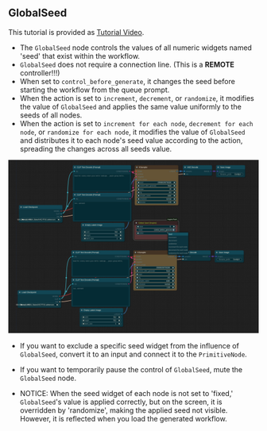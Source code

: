 ## GlobalSeed

This tutorial is provided as [Tutorial Video](https://www.youtube.com/watch?v=gmmuToLuAO8).

* The `GlobalSeed` node controls the values of all numeric widgets named 'seed' that exist within the workflow.
* `GlobalSeed` does not require a connection line. (This is a **REMOTE** controller!!!)
* When set to `control_before_generate`, it changes the seed before starting the workflow from the queue prompt.
* When the action is set to `increment`, `decrement`, or `randomize`, it modifies the value of `GlobalSeed` and applies the same value uniformly to the seeds of all nodes.
* When the action is set to `increment for each node`, `decrement for each node`, or `randomize for each node`, it modifies the value of `GlobalSeed` and distributes it to each node's seed value according to the action, spreading the changes across all seeds value.

![workflow](globalseed.jpg)

* If you want to exclude a specific seed widget from the influence of `GlobalSeed`, convert it to an input and connect it to the `PrimitiveNode`.
* If you want to temporarily pause the control of `GlobalSeed`, mute the `GlobalSeed` node.

* NOTICE: When the seed widget of each node is not set to 'fixed,' `GlobalSeed`'s value is applied correctly, but on the screen, it is overridden by 'randomize', making the applied seed not visible. However, it is reflected when you load the generated workflow.
